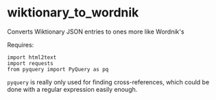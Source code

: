 # wiktionary_to_wordnik
Converts Wiktionary JSON entries to ones more like Wordnik's 

Requires:

    import html2text
    import requests
    from pyquery import PyQuery as pq
    
`pyquery` is really only used for finding cross-references, which could be 
done with a regular expression easily enough.

